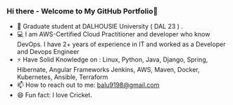 ### Hi there - Welcome to My GitHub Portfolio👋

<!--
**balajisomasale/balajisomasale** is a ✨ _special_ ✨ repository because its `README.md` (this file) appears on your GitHub profile.

Here are some ideas to get you started:
- 🌱 I’m currently learning Python 
- 👯 I’m looking to collaborate on ML projects
- 🤔 I’m looking for help with ...
- 😄 Pronouns: ... 
🔭
-->
- 🌱 Graduate student at DALHOUSIE University ( DAL 23 ) .
- :computer: I am AWS-Certified Cloud Practitioner and developer who know DevOps. I have 2+ years of experience in IT and worked   as a Developer and Devops Engineer 
- ⚡ Have Solid Knowledge on : Linux, Python, Java, Django, Spring, Hibernate, Angular Frameworks
     Jenkins, AWS, Maven, Docker, Kubernetes, Ansible, Terraform
- 📫 How to reach out to me: balu9198@gmail.com
- 😄 Fun fact: I love Cricket.

